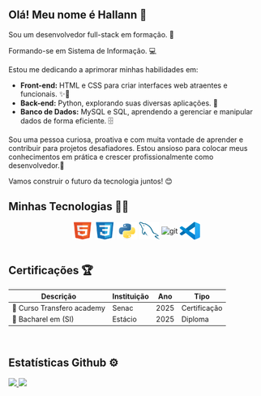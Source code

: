 ## Olá! Meu nome é Hallann 👋

Sou um desenvolvedor full-stack em formação. 📖

Formando-se em Sistema de Informação. 💻

Estou me dedicando a aprimorar minhas habilidades em:

* **Front-end:** HTML e CSS para criar interfaces web atraentes e funcionais. ✨🎨
* **Back-end:** Python, explorando suas diversas aplicações. 🐍
* **Banco de Dados:** MySQL e SQL, aprendendo a gerenciar e manipular dados de forma eficiente. 🗄️

Sou uma pessoa curiosa, proativa e com muita vontade de aprender e contribuir para projetos desafiadores. Estou ansioso para colocar meus conhecimentos em prática e crescer profissionalmente como desenvolvedor.🚀

Vamos construir o futuro da tecnologia juntos! 😊
<br>
## Minhas Tecnologias 🚀📖

<div style="text-align: center;">
  <img align="center" alt="HTML" height="35" width="40" src="https://raw.githubusercontent.com/devicons/devicon/master/icons/html5/html5-original.svg">
  <img align="center" alt="CSS" height="35" width="40" src="https://raw.githubusercontent.com/devicons/devicon/master/icons/css3/css3-original.svg">
  <img align="center" alt="Python" height="35" width="40" src="https://raw.githubusercontent.com/devicons/devicon/master/icons/python/python-original.svg">
  <img align="center" alt="Mysql" height="35" width="40" src="https://raw.githubusercontent.com/devicons/devicon/ca28c779441053191ff11710fe24a9e6c23690d6/icons/mysql/mysql-original.svg">
  <img align="center" alt="git" height="35" width="40" src="https://cdn.jsdelivr.net/gh/devicons/devicon@latest/icons/git/git-original.svg">
  <img align="center" alt="vs-code" height="35" width="40" src="https://raw.githubusercontent.com/devicons/devicon/ca28c779441053191ff11710fe24a9e6c23690d6/icons/vscode/vscode-original.svg">
</div><br>

## Certificações 🏆

**Descrição**  | **Instituição** | **Ano** | **Tipo**
------------- | -------------- | ------- | -------
📖 Curso Transfero academy | Senac | 2025 | Certificação
📖 Bacharel em (SI) | Estácio | 2025 | Diploma

<br>

## Estatísticas Github ⚙️

<div>
<a href="https://github.com/HallanBoy">
<img loading="lazy"  height="180em" src="https://github-readme-stats.vercel.app/api/top-langs/?username=HallanBoy&layout=compact&langs_count=7&theme=github_dark"/>
  
<img loading="lazy" height="180em" src="https://github-readme-stats.vercel.app/api?username=HallanBoy&show_icons=true&theme=github_dark&include_all_commits=true&count_private=true"/>
</div>


